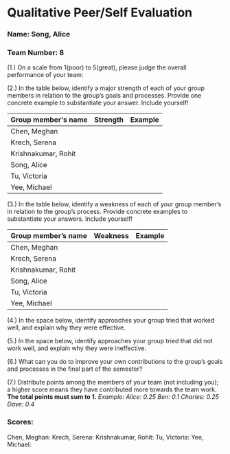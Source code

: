 # Qualitative Peer/Self Evaluation

### Name: Song, Alice
### Team Number: 8

(1.) On a scale from 1(poor) to 5(great), please judge the overall performance of your team:

(2.) In the table below, identify a major strength of each of your group members in relation to the group’s goals and processes. Provide one concrete example to substantiate your answer. Include yourself!

| Group member's name | Strength | Example |
| ------------------- | -------- | ------- |
|Chen, Meghan|||
|Krech, Serena|||
|Krishnakumar, Rohit|||
|Song, Alice|||
|Tu, Victoria|||
|Yee, Michael|||

(3.) In the table below, identify a weakness of each of your group member’s in relation to the group’s process. Provide concrete examples to substantiate your answers. Include yourself!

| Group member’s name | Weakness | Example |
| ------------------- | -------- | ------- |
|Chen, Meghan|||
|Krech, Serena|||
|Krishnakumar, Rohit|||
|Song, Alice|||
|Tu, Victoria|||
|Yee, Michael|||

(4.) In the space below, identify approaches your group tried that worked well, and explain why they were effective.

(5.) In the space below, identify approaches your group tried that did not work well, and explain why they were ineffective.

(6.) What can you do to improve your own contributions to the group’s goals and processes in the final part of the semester?

(7.) Distribute points among the members of your team (not including you); a higher score means they have contributed more towards the team work. **The total points must sum to 1.**
*Example:
Alice: 0.25
Ben: 0.1
Charles: 0.25
Dave: 0.4*

### Scores:
Chen, Meghan: 
Krech, Serena: 
Krishnakumar, Rohit: 
Tu, Victoria: 
Yee, Michael: 

